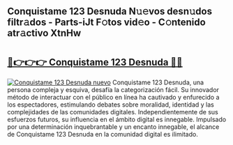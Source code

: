 ## Conquistame 123 Desnuda N𝚞𝚎vos desn𝚞dos filtr𝚊dos - Parts-iJt F𝚘tos vid𝚎o - C𝚘ntenido atr𝚊ctivo XtnHw

# <h2><a href="http://mb8b1sg.tromn.icu/?c=Conquistame+123+Desnuda">🔗👉👉👉 Conquistame 123 Desnuda 🔗🔗</a></h2>

[![Conquistame 123 Desnuda nuevo](https://i.imgur.com/pEAQMta.gif)](http://mb8b1sg.tromn.icu/?c=Conquistame+123+Desnuda)
Conquistame 123 Desnuda, una persona compleja y esquiva, desafía la categorización fácil. Su innovador método de interactuar con el público en línea ha cautivado y enfurecido a los espectadores, estimulando debates sobre moralidad, identidad y las complejidades de las comunidades digitales. Independientemente de sus esfuerzos futuros, su influencia en el ámbito digital es innegable. Impulsado por una determinación inquebrantable y un encanto innegable, el alcance de Conquistame 123 Desnuda en la comunidad digital es ilimitado.
